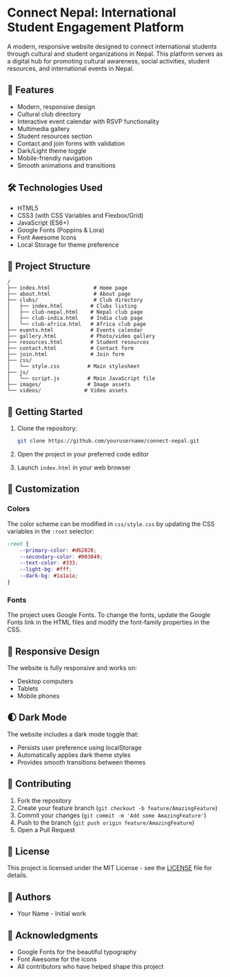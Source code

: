 # Connect Nepal: International Student Engagement Platform

A modern, responsive website designed to connect international students through cultural and student organizations in Nepal. This platform serves as a digital hub for promoting cultural awareness, social activities, student resources, and international events in Nepal.

## 🌟 Features

- Modern, responsive design
- Cultural club directory
- Interactive event calendar with RSVP functionality
- Multimedia gallery
- Student resources section
- Contact and join forms with validation
- Dark/Light theme toggle
- Mobile-friendly navigation
- Smooth animations and transitions

## 🛠️ Technologies Used

- HTML5
- CSS3 (with CSS Variables and Flexbox/Grid)
- JavaScript (ES6+)
- Google Fonts (Poppins & Lora)
- Font Awesome Icons
- Local Storage for theme preference

## 📁 Project Structure

```
/
├── index.html              # Home page
├── about.html              # About page
├── clubs/                  # Club directory
│   ├── index.html         # Clubs listing
│   ├── club-nepal.html    # Nepal club page
│   ├── club-india.html    # India club page
│   └── club-africa.html   # Africa club page
├── events.html            # Events calendar
├── gallery.html           # Photo/video gallery
├── resources.html         # Student resources
├── contact.html           # Contact form
├── join.html              # Join form
├── css/
│   └── style.css         # Main stylesheet
├── js/
│   └── script.js         # Main JavaScript file
├── images/               # Image assets
└── videos/              # Video assets
```

## 🚀 Getting Started

1. Clone the repository:
   ```bash
   git clone https://github.com/yourusername/connect-nepal.git
   ```

2. Open the project in your preferred code editor

3. Launch `index.html` in your web browser

## 🎨 Customization

### Colors
The color scheme can be modified in `css/style.css` by updating the CSS variables in the `:root` selector:

```css
:root {
    --primary-color: #d62828;
    --secondary-color: #003049;
    --text-color: #333;
    --light-bg: #fff;
    --dark-bg: #1a1a1a;
}
```

### Fonts
The project uses Google Fonts. To change the fonts, update the Google Fonts link in the HTML files and modify the font-family properties in the CSS.

## 📱 Responsive Design

The website is fully responsive and works on:
- Desktop computers
- Tablets
- Mobile phones

## 🌓 Dark Mode

The website includes a dark mode toggle that:
- Persists user preference using localStorage
- Automatically applies dark theme styles
- Provides smooth transitions between themes

## 🤝 Contributing

1. Fork the repository
2. Create your feature branch (`git checkout -b feature/AmazingFeature`)
3. Commit your changes (`git commit -m 'Add some AmazingFeature'`)
4. Push to the branch (`git push origin feature/AmazingFeature`)
5. Open a Pull Request

## 📝 License

This project is licensed under the MIT License - see the [LICENSE](LICENSE) file for details.

## 👥 Authors

- Your Name - Initial work

## 🙏 Acknowledgments

- Google Fonts for the beautiful typography
- Font Awesome for the icons
- All contributors who have helped shape this project 